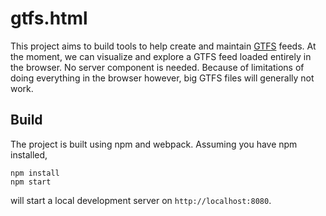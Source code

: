 # gtfs.html

This project aims to build tools to help create and maintain [GTFS][1] feeds. At
the moment, we can visualize and explore a GTFS feed loaded entirely in the
browser. No server component is needed. Because of limitations of doing
everything in the browser however, big GTFS files will generally not work.

## Build

The project is built using npm and webpack. Assuming you have npm installed,

    npm install
    npm start

will start a local development server on `http://localhost:8080`.

[1]: http://gtfs.org
